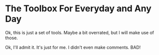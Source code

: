 # The Toolbox For Everyday and Any Day
<p>
Ok, this is just a set of tools. Maybe a bit overrated, but I will make use of those.
</p>
<p>
Ok, I'll admit it. It's just for me. I didn't even make comments. BAD!